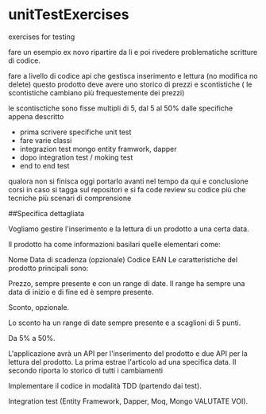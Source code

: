 # unitTestExercises
exercises for testing

fare un esempio ex novo ripartire da li e poi rivedere problematiche 
scritture di codice.

fare a livello di codice api che gestisca inserimento e lettura (no modifica no delete)
questo prodotto deve avere uno storico di prezzi e scontistiche ( le scontistiche cambiano più frequestemente dei prezzi)

le scontisctiche sono fisse multipli di 5, dal 5 al 50%
dalle specifiche appena descritto

- prima scrivere specifiche unit test
- fare varie classi
- integrazion test 	mongo entity framwork, dapper
- dopo integration test / moking test
- end to end test


qualora non si finisca oggi portarlo avanti nel tempo da qui e conclusione corsi
in caso si tagga sul repositori e si fa code review su codice
più che tecniche più scenari di comprensione






##Specifica dettagliata

Vogliamo gestire l'inserimento e la lettura di un prodotto a una certa data.

Il prodotto ha come informazioni basilari quelle elementari come:

Nome
Data di scadenza (opzionale)
Codice EAN
Le caratteristiche del prodotto principali sono:

Prezzo, sempre presente e con un range di date. Il range ha sempre una data di inizio e di fine ed è sempre presente.

 

Sconto, opzionale.

Lo sconto ha un range di date sempre presente e a scaglioni di 5 punti.

Da 5% a 50%.

 

L'applicazione avrà un API per l'inserimento del prodotto e due API per la lettura del prodotto. La prima estrae l'articolo ad una specifica data. Il secondo riporta lo storico di tutti i cambiamenti
 

Implementare il codice in modalità TDD (partendo dai test).

Integration test (Entity Framework, Dapper, Moq, Mongo VALUTATE VOI).
